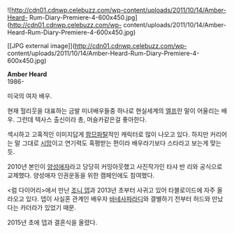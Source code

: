 ![http://cdn01.cdnwp.celebuzz.com/wp-content/uploads/2011/10/14/Amber-Heard-
Rum-Diary-Premiere-4-600x450.jpg](http://cdn01.cdnwp.celebuzz.com/wp-
content/uploads/2011/10/14/Amber-Heard-Rum-Diary-Premiere-4-600x450.jpg)

[[JPG external image]](http://cdn01.cdnwp.celebuzz.com/wp-
content/uploads/2011/10/14/Amber-Heard-Rum-Diary-Premiere-4-600x450.jpg)

  
**Amber Heard**  
1986-

미국의 여자 배우.

현재 헐리웃을 대표하는 금발 미녀배우들중 하나로 현실세계의 [엘프](%EC%97%98%ED%94%84.md)란 말이 어울리는 배우.
그런데 텍사스 출신이라 총, 머슬카같은걸 좋아한다.

섹시하고 고혹적인 이미지답게 [팜므파탈](%ED%8C%9C%EB%AF%80%ED%8C%8C%ED%83%88.md)적인 캐릭터로 많이
나오고 있다. 하지만 커리어는 말 그대로 [시망](%EC%8B%9C%EB%A7%9D.md)이고 연기력도 혹평받는 편이라 배우라기보다
스타라고 보는게 맞는 듯.

2010년 본인이 [양성애자](%EC%96%91%EC%84%B1%EC%95%A0%EC%9E%90.md)라고 당당히 커밍아웃했고
사진작가인 타샤 반 리와 공식으로 교제했다. 양성애자 인권운동을 위한 캠페인에도 참여했다.

<럼 다이어리>에서 만난 [조니 뎁](%EC%A1%B0%EB%8B%88%20%EB%8E%81.md)과 2013년 초부터 사귀고 있어
타블로이드에 자주 올라오고 있다. 뎁이 사실혼 관계인 배우자 [바네사파라디](%EB%B0%94%EB%84%A4%EC%82%AC%20%ED%8C%8C%EB%9D%BC%EB%94%94.md)와 결별하기
전부터 허드와 만났다는 카더라가 있었기 때문.

2015년 초에 뎁과 결혼식을 올렸다.

